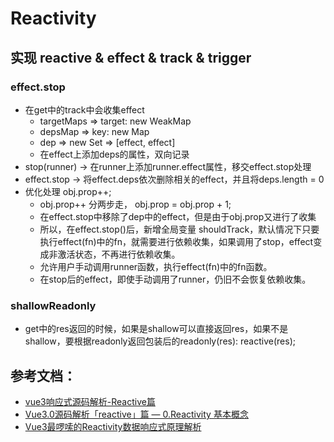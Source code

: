 # Reactivity
## 实现 reactive & effect & track & trigger


### effect.stop
* 在get中的track中会收集effect
  - targetMaps => target: new WeakMap
  - depsMap => key: new Map
  - dep => new Set => [effect, effect]
  - 在effect上添加deps的属性，双向记录
* stop(runner) -> 在runner上添加runner.effect属性，移交effect.stop处理
* effect.stop -> 将effect.deps依次删除相关的effect，并且将deps.length = 0
* 优化处理 obj.prop++; 
  - obj.prop++ 分两步走， obj.prop = obj.prop + 1;
  - 在effect.stop中移除了dep中的effect，但是由于obj.prop又进行了收集
  - 所以，在effect.stop()后，新增全局变量 shouldTrack，默认情况下只要执行effect(fn)中的fn，就需要进行依赖收集，如果调用了stop，effect变成非激活状态，不再进行依赖收集。
  - 允许用户手动调用runner函数，执行effect(fn)中的fn函数。
  - 在stop后的effect，即使手动调用了runner，仍旧不会恢复依赖收集。

### shallowReadonly
* get中的res返回的时候，如果是shallow可以直接返回res，如果不是shallow，要根据readonly返回包装后的readonly(res): reactive(res);


## 参考文档：
* [vue3响应式源码解析-Reactive篇](https://juejin.cn/post/6844903969894973448)
* [Vue3.0源码解析「reactive」篇 — 0.Reactivity 基本概念](https://juejin.cn/post/6997690005707554823)
* [Vue3最啰嗦的Reactivity数据响应式原理解析](https://juejin.cn/post/6965646653076439048)